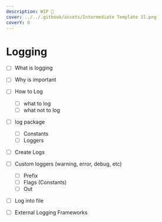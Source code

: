 ```yaml
---
description: WIP 🚧
cover: ../../.gitbook/assets/Intermediate Template 1l.png
coverY: 0
---
```


# Logging

* [ ] What is logging
* [ ] Why is important
* [ ] How to Log
  * [ ] what to log
  * [ ] what not to log
* [ ] log package
  * [ ] Constants
  * [ ] Loggers
* [ ] Create Logs
* [ ] Custom loggers (warning, error, debug, etc)
  * [ ] Prefix
  * [ ] Flags (Constants)
  * [ ] Out
* [ ] Log into file
* [ ] External Logging Frameworks

